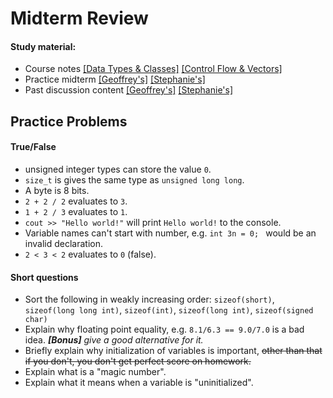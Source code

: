 # Midterm Review

#### Study material: 

* Course notes [[Data Types & Classes]](https://ccle.ucla.edu/pluginfile.php/1812773/mod_resource/content/0/Topic_DataTypesAndClasses.pdf) [[Control Flow & Vectors]](https://ccle.ucla.edu/pluginfile.php/1812445/mod_resource/content/0/Topic_ControlFlowAndVectors.pdf)
* Practice midterm [[Geoffrey's]](http://www.math.ucla.edu/~gsiyer/PIC10AS2017/05-09/05-09.html) [[Stephanie's]](this)
* Past discussion content [[Geoffrey's]](http://www.math.ucla.edu/~gsiyer/PIC10AS2017/main.html) [[Stephanie's]](https://github.com/evastgh/problems_and_solutions/tree/master/PIC10A_Introduction_to_Programming_TA)



## Practice Problems

#### True/False

* unsigned integer types can store the value ```0```.
* ```size_t``` is gives the same type as ```unsigned long long```.
* A byte is 8 bits.
* ```2 + 2 / 2``` evaluates to ```3```.
* ```1 + 2 / 3``` evaluates to ```1```.
* ```cout >> "Hello world!"``` will print ```Hello world!``` to the console.
* Variable names can't start with number, e.g. ```int 3n = 0; ``` would be an invalid declaration.
* ```2 < 3 < 2``` evaluates to ```0``` (false).


#### Short questions
* Sort the following in weakly increasing order: ```sizeof(short)```, ```sizeof(long long int)```, ```sizeof(int)```, ```sizeof(long int)```, ```sizeof(signed char)```
* Explain why floating point equality, e.g. ```8.1/6.3 == 9.0/7.0``` is a bad idea. _**[Bonus]** give a good alternative for it._
* Briefly explain why initialization of variables is important, ~~other than that if you don't, you don't get perfect score on homework.~~
* Explain what is a "magic number".
* Explain what it means when a variable is "uninitialized".
